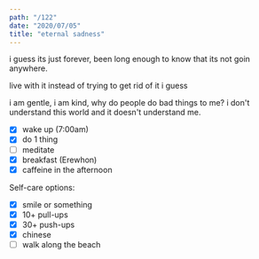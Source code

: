 ```yaml
---
path: "/122"
date: "2020/07/05"
title: "eternal sadness"
---
```


i guess its just forever, been long enough to know that its not goin anywhere.

live with it instead of trying to get rid of it i guess

i am gentle, i am kind, why do people do bad things to me? i don't understand this world and it doesn't understand me.

- [x] wake up (7:00am)
- [x] do 1 thing
- [ ] meditate
- [x] breakfast (Erewhon)
- [x] caffeine in the afternoon

Self-care options:
- [x] smile or something
- [x] 10+ pull-ups
- [x] 30+ push-ups
- [x] chinese
- [ ] walk along the beach
